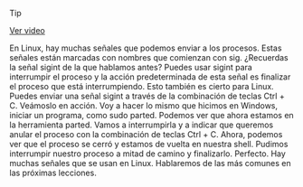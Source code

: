 > [!TIP]  
> [Ver video](https://youtu.be/6l-GIOcD6VY)

En Linux, hay muchas señales que podemos enviar a los procesos. Estas señales están marcadas con nombres que comienzan con sig. ¿Recuerdas la señal sigint de la que hablamos antes? Puedes usar sigint para interrumpir el proceso y la acción predeterminada de esta señal es finalizar el proceso que está interrumpiendo. Esto también es cierto para Linux. Puedes enviar una señal sigint a través de la combinación de teclas Ctrl + C. Veámoslo en acción. Voy a hacer lo mismo que hicimos en Windows, iniciar un programa, como sudo parted. Podemos ver que ahora estamos en la herramienta parted. Vamos a interrumpirla y a indicar que queremos anular el proceso con la combinación de teclas Ctrl + C. Ahora, podemos ver que el proceso se cerró y estamos de vuelta en nuestra shell. Pudimos interrumpir nuestro proceso a mitad de camino y finalizarlo. Perfecto. Hay muchas señales que se usan en Linux. Hablaremos de las más comunes en las próximas lecciones.